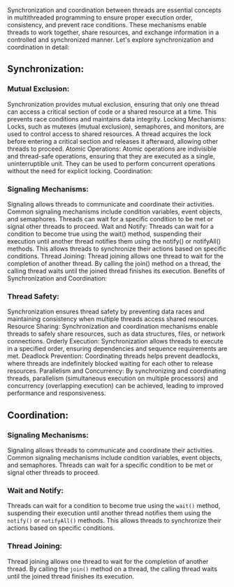 Synchronization and coordination between threads are essential concepts in multithreaded programming to ensure proper execution order, consistency, and prevent race conditions. These mechanisms enable threads to work together, share resources, and exchange information in a controlled and synchronized manner. Let's explore synchronization and coordination in detail:

## Synchronization:

### Mutual Exclusion: 
Synchronization provides mutual exclusion, ensuring that only one thread can access a critical section of code or a shared resource at a time. This prevents race conditions and maintains data integrity.
Locking Mechanisms: Locks, such as mutexes (mutual exclusion), semaphores, and monitors, are used to control access to shared resources. A thread acquires the lock before entering a critical section and releases it afterward, allowing other threads to proceed.
Atomic Operations: Atomic operations are indivisible and thread-safe operations, ensuring that they are executed as a single, uninterruptible unit. They can be used to perform concurrent operations without the need for explicit locking.
Coordination:

### Signaling Mechanisms: 
Signaling allows threads to communicate and coordinate their activities. Common signaling mechanisms include condition variables, event objects, and semaphores. Threads can wait for a specific condition to be met or signal other threads to proceed.
Wait and Notify: Threads can wait for a condition to become true using the wait() method, suspending their execution until another thread notifies them using the notify() or notifyAll() methods. This allows threads to synchronize their actions based on specific conditions.
Thread Joining: Thread joining allows one thread to wait for the completion of another thread. By calling the join() method on a thread, the calling thread waits until the joined thread finishes its execution.
Benefits of Synchronization and Coordination:

### Thread Safety: 
Synchronization ensures thread safety by preventing data races and maintaining consistency when multiple threads access shared resources.
Resource Sharing: Synchronization and coordination mechanisms enable threads to safely share resources, such as data structures, files, or network connections.
Orderly Execution: Synchronization allows threads to execute in a specified order, ensuring dependencies and sequence requirements are met.
Deadlock Prevention: Coordinating threads helps prevent deadlocks, where threads are indefinitely blocked waiting for each other to release resources.
Parallelism and Concurrency: By synchronizing and coordinating threads, parallelism (simultaneous execution on multiple processors) and concurrency (overlapping execution) can be achieved, leading to improved performance and responsiveness.

## Coordination:

### Signaling Mechanisms: 
Signaling allows threads to communicate and coordinate their activities. Common signaling mechanisms include condition variables, event objects, and semaphores. Threads can wait for a specific condition to be met or signal other threads to proceed.

### Wait and Notify: 
Threads can wait for a condition to become true using the `wait()` method, suspending their execution until another thread notifies them using the `notify()` or `notifyAll()` methods. This allows threads to synchronize their actions based on specific conditions.

### Thread Joining: 
Thread joining allows one thread to wait for the completion of another thread. By calling the `join()` method on a thread, the calling thread waits until the joined thread finishes its execution.